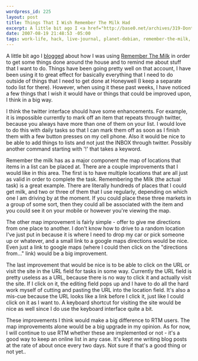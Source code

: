 ```yaml
--- 
wordpress_id: 225
layout: post
title: Things That I Wish Remember The Milk Had
excerpt: A little bit ago I <a href="http://base0.net/archives/319-Dont-you-dun-dun-dun-da-dun-dun-forget-about-me.html">blogged</a> about how I was using <a href="http://rmilk.com">Remember The Milk</a> in order to get some things done around the house and to remind me about stuff that I want to do.  Things have been going pretty well on that account, I have been using it to great effect for basically everything that I need to do outside of things that I need to get done at Honeywell (I keep a separate todo list for there).
date: 2007-08-19 21:48:53 -05:00
tags: work-life, hack, live-journal, planet-debian, remember-the-milk, improvements, rants, todo, usability
---
```

A little bit ago I <a href="http://base0.net/archives/319-Dont-you-dun-dun-dun-da-dun-dun-forget-about-me.html">blogged</a> about how I was using <a href="http://rmilk.com">Remember The Milk</a> in order to get some things done around the house and to remind me about stuff that I want to do.  Things have been going pretty well on that account, I have been using it to great effect for basically everything that I need to do outside of things that I need to get done at Honeywell (I keep a separate todo list for there).  However, when using it these past weeks, I have noticed a few things that I wish it would have or things that could be improved upon, I think in a big way.

I think the twitter interface should have some enhancements.  For example, it is impossible currently to mark off an item that repeats through twitter, because you always have more than one of them on your list.  I would love to do this with daily tasks so that I can mark them off as soon as I finish them with a few button presses on my cell phone.  Also it would be nice to be able to add things to lists and not just the INBOX through twitter.  Possibly another command starting with '!' that takes a keyword.

Remember the milk has as a major component the map of locations that items in a list can be placed at.  There are a couple improvements that I would like in this area.  The first is to have multiple locations that are all just as valid in order to complete the task.   Remembering the Milk (the actual task) is a great example.  There are literally hundreds of places that I could get milk, and two or three of them that I use regularly, depending on which one I am driving by at the moment.  If you could place these three markets in a group of some sort, then they could all be associated with the item and you could see it on your mobile or however you're viewing the map.

The other map improvement is fairly simple - offer to give me directions from one place to another.  I don't know how to drive to a random location I've just put in because it is where I need to drop my car or pick someone up or whatever, and a small link to a google maps directions would be nice.   Even just a link to google maps (where I could then click on the "directions from..." link) would be a big improvement.

The last improvement that would be nice is to be able to click on the URL or visit the site in the URL field for tasks in some way.  Currently the URL field is pretty useless as a URL, because there is no way to click it and actually visit the site.  If I click on it, the editing field pops up and I have to do all the hard work myself of cutting and pasting the URL into the location field.  It's also a mis-cue because the URL looks like a link before I click it, just like I could click on it as I want to.  A keyboard shortcut for visiting the site would be nice as well since I do use the keyboard interface quite a bit.

These improvements I think would make a big difference to RTM users.  The map improvements alone would be a big upgrade in my opinion.  As for now, I will continue to use RTM whether these are implemented or not - it's a good way to keep an online list in any case.  It's kept me writing blog posts at the rate of about once every two days.  Not sure if that's a good thing or not yet..
